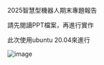 2025智慧型機器人期末專題報告

請先閱讀PPT檔案，再進行實作

此次使用ubuntu 20.04來進行

![image](https://github.com/user-attachments/assets/2ab75b70-403e-498d-92c8-1c2e6097ed28)

